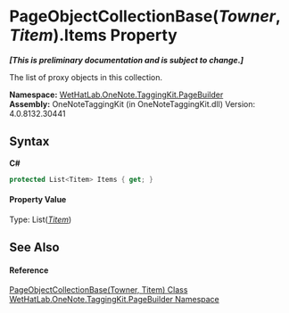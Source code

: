 # PageObjectCollectionBase(*Towner*, *Titem*).Items Property 
 _**\[This is preliminary documentation and is subject to change.\]**_

The list of proxy objects in this collection.

**Namespace:**&nbsp;<a href="56352230-71f2-f4b7-63a8-983965663af5">WetHatLab.OneNote.TaggingKit.PageBuilder</a><br />**Assembly:**&nbsp;OneNoteTaggingKit (in OneNoteTaggingKit.dll) Version: 4.0.8132.30441

## Syntax

**C#**<br />
``` C#
protected List<Titem> Items { get; }
```


#### Property Value
Type: List(<a href="c5ad82e0-0fdd-bbe5-7422-61f37e0f78d2">*Titem*</a>)

## See Also


#### Reference
<a href="c5ad82e0-0fdd-bbe5-7422-61f37e0f78d2">PageObjectCollectionBase(Towner, Titem) Class</a><br /><a href="56352230-71f2-f4b7-63a8-983965663af5">WetHatLab.OneNote.TaggingKit.PageBuilder Namespace</a><br />